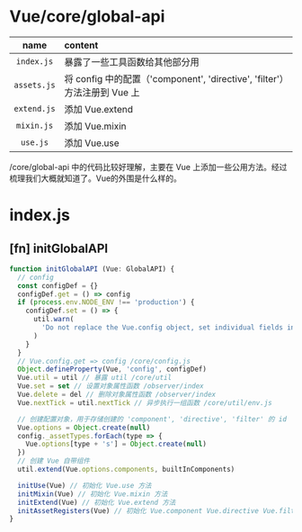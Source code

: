 # Vue/core/global-api

| name | content |
|:---:|:---|
|`index.js`|暴露了一些工具函数给其他部分用|
|`assets.js`|将 config 中的配置（'component', 'directive', 'filter'）方法注册到 Vue 上|
|`extend.js`| 添加 Vue.extend |
|`mixin.js`| 添加 Vue.mixin |
|`use.js`| 添加 Vue.use |


/core/global-api 中的代码比较好理解，主要在 Vue 上添加一些公用方法。经过梳理我们大概就知道了。Vue的外围是什么样的。

# index.js

## [fn] initGlobalAPI

``` javascript
function initGlobalAPI (Vue: GlobalAPI) {
  // config
  const configDef = {}
  configDef.get = () => config
  if (process.env.NODE_ENV !== 'production') {
    configDef.set = () => {
      util.warn(
        'Do not replace the Vue.config object, set individual fields instead.'
      )
    }
  }
  // Vue.config.get => config /core/config.js
  Object.defineProperty(Vue, 'config', configDef)
  Vue.util = util // 暴露 util /core/util
  Vue.set = set // 设置对象属性函数 /observer/index
  Vue.delete = del // 删除对象属性函数 /observer/index
  Vue.nextTick = util.nextTick // 异步执行一组函数 /core/util/env.js

  // 创建配置对象，用于存储创建的 'component', 'directive', 'filter' 的 id
  Vue.options = Object.create(null)
  config._assetTypes.forEach(type => {
    Vue.options[type + 's'] = Object.create(null)
  })
  // 创建 Vue 自带组件
  util.extend(Vue.options.components, builtInComponents)

  initUse(Vue) // 初始化 Vue.use 方法
  initMixin(Vue) // 初始化 Vue.mixin 方法
  initExtend(Vue) // 初始化 Vue.extend 方法
  initAssetRegisters(Vue) // 初始化 Vue.component Vue.directive Vue.filter
}
```

